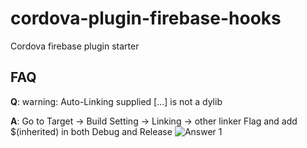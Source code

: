 # cordova-plugin-firebase-hooks
Cordova firebase plugin starter

## FAQ

__Q__: warning: Auto-Linking supplied [...] is not a dylib

__A__: Go to Target -> Build Setting -> Linking -> other linker Flag and add $(inherited) in both Debug and Release
![Answer 1](http://i.stack.imgur.com/bD8VQ.png)
